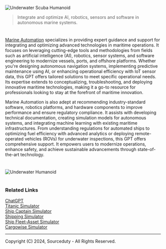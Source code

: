![Underwater Scuba Humanoid](https://github.com/user-attachments/assets/15923fd8-fd0a-4ffd-be02-ec1ee9ea7e5f)

> Integrate and optimize AI, robotics, sensors and software in autonomous marine systems.
#

[Marine Automation](https://chatgpt.com/g/g-67522f0a736881918922d2836f2d4f82-marine-automation) specializes in providing expert guidance and support for integrating and optimizing advanced technologies in maritime operations. It focuses on leveraging cutting-edge tools and methodologies from fields such as artificial intelligence (AI), robotics, sensor systems, and software engineering to modernize vessels, ports, and offshore platforms. Whether you're designing autonomous navigation systems, implementing predictive maintenance using AI, or enhancing operational efficiency with IoT sensor data, this GPT offers tailored solutions to meet specific operational needs. Its expertise extends to conceptualizing, troubleshooting, and deploying innovative maritime technologies, making it a go-to resource for professionals looking to stay at the forefront of maritime innovation.

Marine Automation is also adept at recommending industry-standard software, robotics platforms, and hardware components to improve performance and ensure regulatory compliance. It assists with developing technical documentation, creating simulation models for autonomous systems, and integrating machine learning with existing maritime infrastructures. From understanding regulations for automated ships to optimizing fuel efficiency with advanced analytics or deploying remote-operated vehicles (ROVs) for underwater inspections, this GPT offers comprehensive support. It empowers users to modernize operations, enhance safety, and achieve sustainable advancements through state-of-the-art technology.

#
![Underwater Humanoid](https://github.com/user-attachments/assets/b280167d-5a81-41ba-a288-781e37bd0458)

#
### Related Links

[ChatGPT](https://github.com/sourceduty/ChatGPT)
<br>
[Titanic Simulator](https://github.com/sourceduty/Titanic_Simulator)
<br>
[Ship Captain Simulator](https://github.com/sourceduty/Ship_Captain_Simulator)
<br>
[Shipping Simulator](https://github.com/sourceduty/Shipping_Simulator)
<br>
[Ship Fleet-Asset Simulator](https://github.com/sourceduty/Ship_Fleet-Asset_Simulator)
<br>
[Cargowise Simulator](https://github.com/sourceduty/Cargowise_Simulator)

***
Copyright (C) 2024, Sourceduty - All Rights Reserved.
